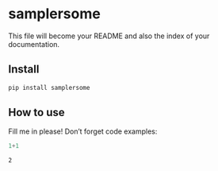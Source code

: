 samplersome
================

<!-- WARNING: THIS FILE WAS AUTOGENERATED! DO NOT EDIT! -->

This file will become your README and also the index of your
documentation.

## Install

``` sh
pip install samplersome
```

## How to use

Fill me in please! Don’t forget code examples:

``` python
1+1
```

    2
